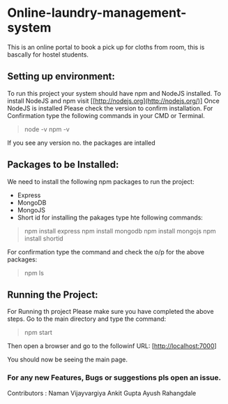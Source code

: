 # Online-laundry-management-system
This is an online portal to book a pick up for cloths from room, this is bascally for hostel students.


## Setting up environment:
To run this project your system should have npm and NodeJS installed.
To install NodeJS and npm visit [[http://nodejs.org](http://nodejs.org/)]
Once NodeJS is installed Please check the version to confirm installation.
For Confirmation type the following commands in your CMD or Terminal.
>node -v
>npm -v

If you see any version no. the packages are intalled

##  Packages to be Installed:
We need to install the following npm packages to run the project:
- Express
- MongoDB
- MongoJS
- Short id
for installing the pakages type hte following commands:
>npm install express
>npm install mongodb
>npm install mongojs
>npm install shortid

For confirmation type the command and check the o/p for the above packages:
>npm ls

## Running the Project:
For Running th project Please make sure you have completed the above steps.
Go to the main directory and type the command:
>npm start

Then open a browser and go to the followinf URL:
[[http://localhost:7000](http://localhost:8000/)]

You should now be seeing the main page. 

### For any new Features, Bugs or suggestions pls open an issue.

Contributors :
Naman Vijayvargiya
Ankit Gupta
Ayush Rahangdale
